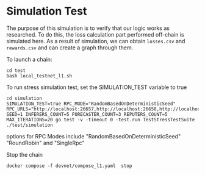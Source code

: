 # Simulation Test

The purpose of this simulation is to verify that our logic works as researched.
To do this, the loss calculation part performed off-chain is simulated here.
As a result of simulation, we can obtain `losses.csv` and `rewards.csv` and can create a graph through them.

To launch a chain: 
```
cd test
bash local_testnet_l1.sh
```

To run stress simulation test, set the SIMULATION_TEST variable to true

```
cd simulation
SIMULATION_TEST=true RPC_MODE="RandomBasedOnDeterministicSeed" RPC_URLS="http://localhost:26657,http://localhost:26658,http://localhost:26659" SEED=1 INFERERS_COUNT=5 FORECASTER_COUNT=3 REPUTERS_COUNT=5 MAX_ITERATIONS=20 go test -v -timeout 0 -test.run TestStressTestSuite ./test/simulation
```

options for RPC Modes include "RandomBasedOnDeterministicSeed" "RoundRobin" and "SingleRpc"

Stop the chain
```
docker compose -f devnet/compose_l1.yaml  stop
```
